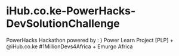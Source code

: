 # iHub.co.ke-PowerHacks-DevSolutionChallenge
PowerHacks Hackathon powered by : ) Power Learn Project [PLP] + @iHub.co.ke #1MillionDevs4Africa + Emurgo Africa 
